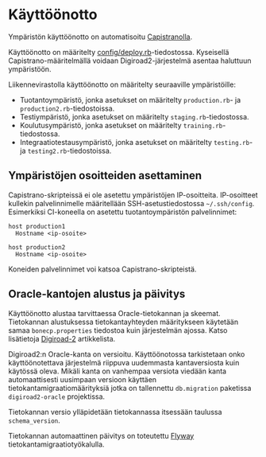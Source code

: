 Käyttöönotto
============

Ympäristön käyttöönotto on automatisoitu [Capistranolla](http://capistranorb.com/).

Käyttöönotto on määritelty [config/deploy.rb]()-tiedostossa. Kyseisellä Capistrano-määritelmällä voidaan Digiroad2-järjestelmä asentaa haluttuun ympäristöön.

Liikennevirastolla käyttöönotto on määritelty seuraaville ympäristöille:
* Tuotantoympäristö, jonka asetukset on määritelty `production.rb`- ja `production2.rb`-tiedostoissa.
* Testiympäristö, jonka asetukset on määritelty `staging.rb`-tiedostossa.
* Koulutusympäristö, jonka asetukset on määritelty `training.rb`-tiedostossa.
* Integraatiotestausympäristö, jonka asetukset on määritelty `testing.rb`- ja `testing2.rb`-tiedostoissa.

## Ympäristöjen osoitteiden asettaminen

Capistrano-skripteissä ei ole asetettu ympäristöjen IP-osoitteita. IP-osoitteet kullekin palvelinnimelle määritellään SSH-asetustiedostossa `~/.ssh/config`. Esimerkiksi CI-koneella on asetettu tuotantoympäristön palvelinnimet: 

```
host production1
  Hostname <ip-osoite>
  
host production2
  Hostname <ip-osoite>
```

Koneiden palvelinnimet voi katsoa Capistrano-skripteistä.

## Oracle-kantojen alustus ja päivitys

Käyttöönotto alustaa tarvittaessa Oracle-tietokannan ja skeemat. Tietokannan alustuksessa tietokantayhteyden määritykseen käytetään samaa `bonecp.properties` tiedostoa kuin järjestelmän ajossa. Katso lisätietoja [Digiroad-2](README.md) artikkelista.

Digiroad2:n Oracle-kanta on versioitu. Käyttöönotossa tarkistetaan onko käyttöönotettava järjestelmä riippuva uudemmasta kantaversiosta kuin käytössä oleva. Mikäli kanta on vanhempaa versiota viedään kanta automaattisesti uusimpaan versioon käyttäen tietokantamigraatiomäärityksiä jotka on tallennettu `db.migration` paketissa `digiroad2-oracle` projektissa.

Tietokannan versio ylläpidetään tietokannassa itsessään taulussa `schema_version`.

Tietokannan automaattinen päivitys on toteutettu [Flyway](http://flywaydb.org/) tietokantamigraatiotyökalulla.
